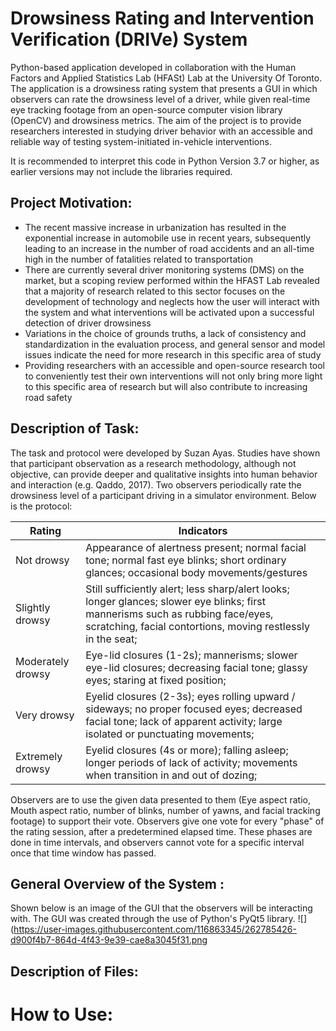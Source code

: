 # Drowsiness Rating and Intervention Verification (DRIVe) System

Python-based application developed in collaboration with the Human Factors and Applied Statistics Lab (HFASt) Lab at the University Of Toronto. The application is a drowsiness rating system that presents a GUI in which observers can rate the drowsiness level of a driver, while given real-time eye tracking footage from an open-source computer vision library (OpenCV) and drowsiness metrics. The aim of the project is to provide researchers interested in studying driver behavior with an accessible and reliable way of testing system-initiated in-vehicle interventions.

It is recommended to interpret this code in Python Version 3.7 or higher, as earlier versions may not include the libraries required.

## Project Motivation:

- The recent massive increase in urbanization has resulted in the exponential increase in automobile use in recent years, subsequently leading to an increase in the number of road accidents and an all-time high in the number of fatalities related to transportation
- There are currently several driver monitoring systems (DMS) on the market, but a scoping review performed within the HFAST Lab revealed that a majority of research related to this sector focuses on the development of technology and neglects how the user will interact with the system and what interventions will be activated upon a successful detection of driver drowsiness
- Variations in the choice of grounds truths, a lack of consistency and standardization in the evaluation process, and general sensor and model issues indicate the need for more research in this specific area of study
- Providing researchers with an accessible and open-source research tool to conveniently test their own interventions will not only bring more light to this specific area of research but will also contribute to increasing road safety

## Description of Task:

The task and protocol were developed by Suzan Ayas. Studies have shown that participant observation as a research methodology, although not objective, can provide deeper and qualitative insights into human behavior and interaction (e.g. Qaddo, 2017). Two observers periodically rate the drowsiness level of a participant driving in a simulator environment. Below is the protocol:

| Rating  | Indicators|
| ------------- | ------------- |
| Not drowsy  | Appearance of alertness present; normal facial tone; normal fast eye blinks; short ordinary glances; occasional body movements/gestures |
| Slightly drowsy | Still sufficiently alert; less sharp/alert looks; longer glances; slower eye blinks; first mannerisms such as rubbing face/eyes, scratching, facial contortions, moving restlessly in the seat;  |
| Moderately drowsy | Eye-lid closures (1-2s); mannerisms; slower eye-lid closures; decreasing facial tone; glassy eyes; staring at fixed position; |
| Very drowsy | Eyelid closures (2-3s); eyes rolling upward / sideways; no proper focused eyes; decreased facial tone; lack of apparent activity; large isolated or punctuating movements;  |
| Extremely drowsy | Eyelid closures (4s or more); falling asleep; longer periods of lack of activity; movements when transition in and out of dozing;  |

Observers are to use the given data presented to them (Eye aspect ratio, Mouth aspect ratio, number of blinks, number of yawns, and facial tracking footage) to support their vote. Observers give one vote for every "phase" of the rating session, after a predetermined elapsed time. These phases are done in time intervals, and observers cannot vote for a specific interval once that time window has passed. 

## General Overview of the System :

Shown below is an image of the GUI that the observers will be interacting with. The GUI was created through the use of Python's PyQt5 library.
![](https://user-images.githubusercontent.com/116863345/262785426-d900f4b7-864d-4f43-9e39-cae8a3045f31.png

## Description of Files:

# How to Use:

